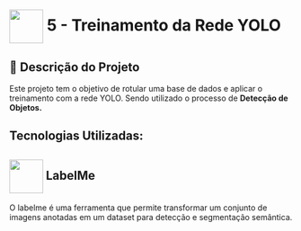<h1>
     <img align="center" width="60px" src="https://assets.dio.me/oLBDQwXKIBwkiWqkt0JZUg4PGejIS199r2hrBXVMs6E/f:webp/h:77/q:80/w:77/L2xhYl9wcm9qZWN0cy9iYWRnZXMvYTcwMTQ4MDQtY2ZjNC00MDVmLWFkNjEtMTlkMDhlYjRjMGVmLnBuZw">
    <span>5 - Treinamento da Rede YOLO</span>
</h1>

## 📝 Descrição do Projeto
Este projeto tem o objetivo de rotular uma base de dados e aplicar o treinamento com a rede YOLO. Sendo utilizado o processo de **Detecção de Objetos.**

## Tecnologias Utilizadas:
<h2>
<img align="center" width="60px" src="https://www.labelme.io/assets/img/icon.png">
    <strong><span">LabelMe</span></strong>
</h2>
O labelme é uma ferramenta que permite transformar um conjunto de imagens anotadas em um dataset para detecção e segmentação semântica. 
